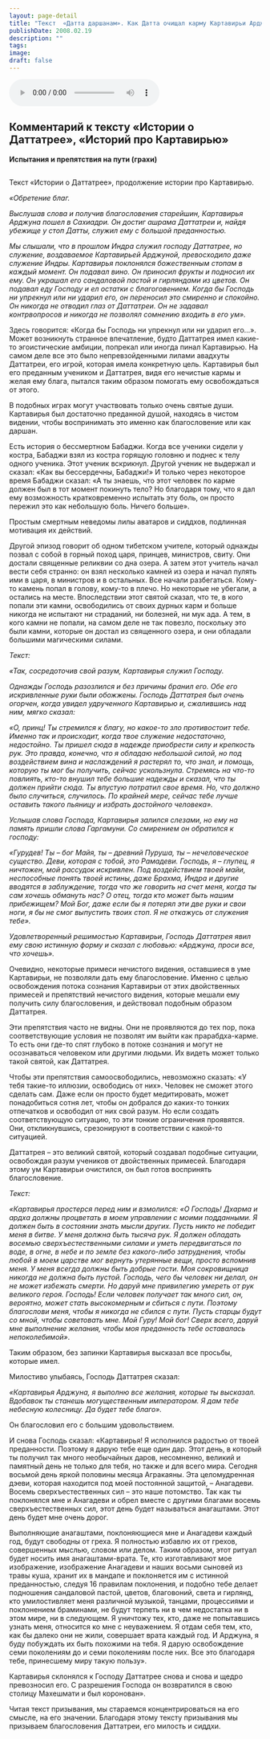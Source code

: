 ```yaml
---
layout: page-detail
title: "Текст  «Датта даршанам». Как Датта очищал карму Картавирьи Арджуне"
publishDate: 2008.02.19
description: ""
tags:
image:
draft: false
---
```


<audio title="2008.02.19 - Текст  «Датта даршанам». Как Датта очищал карму Картавирьи Арджуне.mp3" src="/upload/iblock/9ef/9efb5f8f8ef6dafc704cbdabaa3813d6.mp3" controls=""></audio>

## 
## **Комментарий к тексту «Истории о Даттатрее», «Историй про Картавирью»**   
**Испытания и препятствия на пути (грахи)**  

## 
 Текст «Истории о Даттатрее», продолжение истории про Картавирью.

_«Обретение благ._ 

 _Выслушав слова и получив благословения старейшин, Картавирья Арджуна пошел в Сахиадри. Он достиг ашрама Даттатреи и, найдя убежище у стоп Датты, служил ему с большой преданностью._ 

 _Мы слышали, что в прошлом Индра служил господу Даттатрее, но служение, воздаваемое Картавирьей Арджуной, превосходило даже служение Индры. Картавирья поклонялся божественным стопам в каждый момент. Он подавал вино. Он приносил фрукты и подносил их ему. Он украшал его сандаловой пастой и гирляндами из цветов. Он подавал еду Господу и ел остатки с благоговением. Когда бы Господь ни упрекнул или ни ударил его, он переносил это смиренно и спокойно. Он никогда не отводил глаз от Даттатреи. Он не задавал контрвопросов и никогда не позволял сомнению входить в его ум»._ 

  
 Здесь говорится: «Когда бы Господь ни упрекнул или ни ударил его…». Может возникнуть странное впечатление, будто Даттатрея имел какие-то эгоистические амбиции, попрекал или иногда пинал Картавирью. На самом деле все это было непревзойденными лилами авадхуты Даттатреи, его игрой, которая имела конкретную цель. Картавирья был его преданным учеником и Даттатрея, видя его нечистые кармы и желая ему блага, пытался таким образом помогать ему освобождаться от этого.

 В подобных играх могут участвовать только очень святые души. Картавирья был достаточно преданной душой, находясь в чистом видении, чтобы воспринимать это именно как благословение или как даршан.

 Есть история о бессмертном Бабаджи. Когда все ученики сидели у костра, Бабаджи взял из костра горящую головню и поднес к телу одного ученика. Этот ученик вскрикнул. Другой ученик не выдержал и сказал: «Как вы бессердечны, Бабаджи!» И только через некоторое время Бабаджи сказал: «А ты знаешь, что этот человек по карме должен был в тот момент покинуть тело? Но благодаря тому, что я дал ему возможность кратковременно испытать эту боль, он просто пережил это как небольшую боль. Ничего больше».

 Простым смертным неведомы лилы аватаров и сиддхов, подлинная мотивация их действий.

 Другой эпизод говорит об одном тибетском учителе, который однажды позвал с собой в горный поход царя, принцев, министров, свиту. Они достали священные реликвии со дна озера. А затем этот учитель начал вести себя странно: он взял несколько камней из озера и начал пулять ими в царя, в министров и в остальных. Все начали разбегаться. Кому-то камень попал в голову, кому-то в плечо. Но некоторые не убегали, а остались на месте. Впоследствии этот святой сказал, что те, в кого попали эти камни, освободились от своих дурных карм и больше никогда не испытают ни страданий, ни болезней, ни мук ада. А тем, в кого камни не попали, на самом деле не так повезло, поскольку это были камни, которые он достал из священного озера, и они обладали большими магическими силами.

  
_Текст:_ 

 _«Так, сосредоточив свой разум, Картавирья служил Господу._ 

 _Однажды Господь разозлился и без причины бранил его. Обе его искривленные руки были обожжены. Господь Даттатрея был очень огорчен, когда увидел удрученного Картавирью и, сжалившись над ним, мягко сказал:_ 

 _«О, принц! Ты стремился к благу, но какое-то зло противостоит тебе. Именно так и происходит, когда твое служение недостаточно, недостойно. Ты пришел сюда в надежде приобрести силу и крепкость рук. Это правда, конечно, что я обладаю небольшой силой, но под воздействием вина и наслаждений я растерял то, что знал, и помощь, которую ты мог бы получить, сейчас ускользнула. Стремясь на что-то повлиять, кто-то внушил тебе большие надежды и сказал, что ты должен прийти сюда. Ты впустую потратил свое время. Но, что должно было случиться, случилось. По крайней мере, сейчас тебе лучше оставить такого пьяницу и избрать достойного человека»._ 

 _Услышав слова Господа, Картавирья залился слезами, но ему на память пришли слова Гаргамуни. Со смирением он обратился к господу:_ 

 _«Гурудев! Ты – бог Майя, ты – древний Пуруша, ты – нечеловеческое существо. Деви, которая с тобой, это Рамадеви. Господь, я – глупец, я ничтожен, мой рассудок искривлен. Под воздействием твоей майи, неспособные понять твоей истины, даже Брахма, Индра и другие вводятся в заблуждение, тогда что же говорить на счет меня, когда ты сам хочешь обмануть нас? О отец, тогда кто может быть нашим прибежищем? Мой Бог, даже если бы я потерял эти две руки и свои ноги, я бы не смог выпустить твоих стоп. Я не откажусь от служения тебе»._ 

 _Удовлетворенный решимостью Картавирьи, Господь Даттатрея явил ему свою истинную форму и сказал с любовью: «Арджуна, проси все, что хочешь»._ 

  
 Очевидно, некоторые примеси нечистого видения, оставшиеся в уме Картавирьи, не позволяли дать ему благословение. Именно с целью освобождения потока сознания Картавирьи от этих двойственных примесей и препятствий нечистого видения, которые мешали ему получить силу благословения, и действовал подобным образом Даттатрея.

 Эти препятствия часто не видны. Они не проявляются до тех пор, пока соответствующие условия не позволят им выйти как прарабдха-карме. То есть они где-то спят глубоко в потоке сознания и могут не осознаваться человеком или другими людьми. Их видеть может только такой святой, как Даттатрея.

 Чтобы эти препятствия самоосвободились, невозможно сказать: «У тебя такие-то иллюзии, освободись от них». Человек не сможет этого сделать сам. Даже если он просто будет медитировать, может понадобиться сотня лет, чтобы он добрался до каких-то тонких отпечатков и освободил от них свой разум. Но если создать соответствующую ситуацию, то эти тонкие ограничения проявятся. Они, откликнувшись, срезонируют в соответствии с какой-то ситуацией.

 Даттатрея – это великий святой, который создавал подобные ситуации, освобождая разум учеников от двойственных примесей. Благодаря этому ум Картавирьи очистился, он был готов воспринять благословение.

  
_Текст:_ 

 _«Картавирья простерся перед ним и взмолился: «О Господь! Дхарма и ардха должны процветать в моем управлении с моими подданными. Я должен быть в состоянии знать мысли других. Пусть никто не победит меня в битве. У меня должна быть тысяча рук. Я должен обладать восемью сверхъестественными силами и уметь передвигаться по воде, в огне, в небе и по земле без какого-либо затруднения, чтобы любой в моем царстве мог вернуть утерянные вещи, просто вспомнив меня. У меня всегда должны быть добрые гости. Моя сокровищница никогда не должна быть пустой. Господь, чего бы человек ни делал, он не может избежать смерти. Но даруй мне привилегию умереть от рук великого героя. Господь! Если человек получает так много сил, он, вероятно, может стать высокомерным и сбиться с пути. Поэтому благослови меня, чтобы я никогда не сбился с пути. Пусть старцы будут со мной, чтобы советовать мне. Мой Гуру! Мой бог! Сверх всего, даруй мне выполнение желания, чтобы моя преданность тебе оставалась непоколебимой»_.

  
 Таким образом, без запинки Картавирья высказал все просьбы, которые имел.

  
 Милостиво улыбаясь, Господь Даттатрея сказал:

_«Картавирья Арджуна, я выполню все желания, которые ты высказал. Вдобавок ты станешь могущественным императором. Я дам тебе небесную колесницу. Да будет тебе благо»._ 

  
 Он благословил его с большим удовольствием.

 И снова Господь сказал: «Картавирья! Я исполнился радостью от твоей преданности. Поэтому я дарую тебе еще один дар. Этот день, в который ты получил так много необычайных даров, несомненно, великий и памятный день не только для тебя, но также и для всего мира. Сегодня восьмой день яркой половины месяца Агракаяны. Эта целомудренная дэеви, которая находится под моей постоянной защитой, – Анагадеви. Восемь сверхъестественных сил – это наше потомство. Так как ты поклонялся мне и Анагадеви и обрел вместе с другими благами восемь сверхъестественных сил, этот день будет называться анагаштами. Этот день будет мне очень дорог.

 Выполняющие анагаштами, поклоняющиеся мне и Анагадеви каждый год, будут свободны от греха. Я полностью избавлю их от грехов, совершенных мыслью, словом или делом. Таким образом, этот ритуал будет носить имя анагаштами-врата. Те, кто изготавливают мое изображение, изображение Анагадеви и наших восьми сыновей из травы куша, хранит их в мандапе и поклоняется им с истинной преданностью, следуя 16 правилам поклонения, и подобно тебе делает подношения сандаловой пастой, цветов, благовоний, света и гирлянд, кто умилостивляет меня различной музыкой, танцами, процессиями и поклонением браминами, не будут терпеть ни в чем недостатка ни в этом мире, ни в следующем. Я уничтожу тех, кто, даже не попытавшись узнать меня, относится ко мне с неуважением. Я отдам себя тем, кто, как бы далеко они не жили, совершает врата каждый год. И Арджуна, я буду побуждать их быть похожими на тебя. Я дарую освобождение семи поколениям до и семи поколениям после них. Все это благодаря тебе, принесшему миру такую пользу».

 Картавирья склонялся к Господу Даттатрее снова и снова и щедро превозносил его. С разрешения Господа он возвратился в свою столицу Махешмати и был коронован».

 Читая текст призывания, мы стараемся концентрироваться на его смысле, на его значении. Благодаря этому тексту призывания мы призываем благословения Даттатреи, его милость и сиддхи.
  
  
